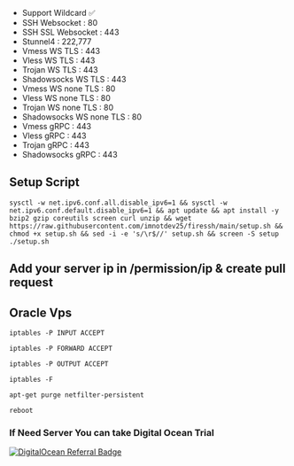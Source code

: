 - Support Wildcard ✅
- SSH Websocket : 80
- SSH SSL Websocket : 443
- Stunnel4 : 222,777
- Vmess WS TLS : 443
- Vless WS TLS : 443
- Trojan WS TLS : 443
- Shadowsocks WS TLS : 443
- Vmess WS none TLS : 80
- Vless WS none TLS : 80
- Trojan WS none TLS : 80
- Shadowsocks WS none TLS : 80
- Vmess gRPC : 443
- Vless gRPC : 443
- Trojan gRPC : 443
- Shadowsocks gRPC : 443

## Setup Script 


```
sysctl -w net.ipv6.conf.all.disable_ipv6=1 && sysctl -w net.ipv6.conf.default.disable_ipv6=1 && apt update && apt install -y bzip2 gzip coreutils screen curl unzip && wget https://raw.githubusercontent.com/imnotdev25/firessh/main/setup.sh && chmod +x setup.sh && sed -i -e 's/\r$//' setup.sh && screen -S setup ./setup.sh

```
## Add your server ip in /permission/ip & create pull request 
## Oracle Vps  

```
iptables -P INPUT ACCEPT

iptables -P FORWARD ACCEPT

iptables -P OUTPUT ACCEPT

iptables -F

apt-get purge netfilter-persistent

reboot
```

### If Need Server You can take Digital Ocean Trial

[![DigitalOcean Referral Badge](https://web-platforms.sfo2.digitaloceanspaces.com/WWW/Badge%203.svg)](https://www.digitalocean.com/?refcode=15c365102f14&utm_campaign=Referral_Invite&utm_medium=Referral_Program&utm_source=badge)
